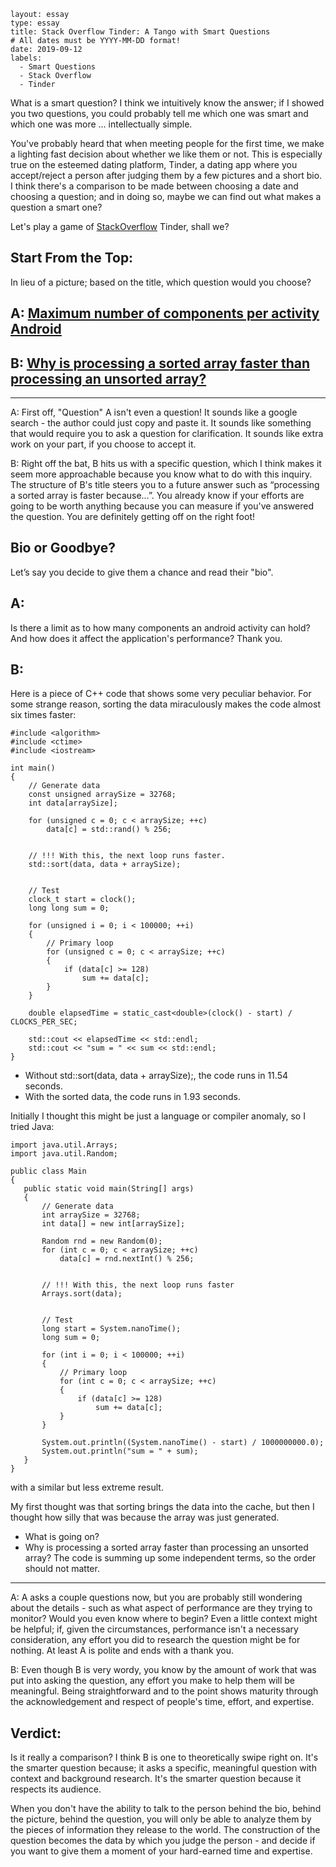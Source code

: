 ```
layout: essay
type: essay
title: Stack Overflow Tinder: A Tango with Smart Questions
# All dates must be YYYY-MM-DD format!
date: 2019-09-12
labels:
  - Smart Questions
  - Stack Overflow
  - Tinder
```

What is a smart question? I think we intuitively know the answer; if I showed you two questions, you could probably tell me which one was smart and which one was more ... intellectually simple. 

You've probably heard that when meeting people for the first time, we make a lighting fast decision about whether we like them or not. This is especially true on the esteemed dating platform, Tinder, a dating app where you accept/reject a person after judging them by a few pictures and a short bio. I think there's a comparison to be made between choosing a date and choosing a question; and in doing so, maybe we can find out what makes a question a smart one? 

Let's play a game of [StackOverflow](https://stackoverflow.com) Tinder, shall we? 

Start From the Top: 
--- 
In lieu of a picture; based on the title, which question would you choose? 

A: [Maximum number of components per activity Android](https://stackoverflow.com/questions/57919424/maximum-number-of-components-per-activity-android)
---

B: [Why is processing a sorted array faster than processing an unsorted array?](https://stackoverflow.com/questions/11227809/why-is-processing-a-sorted-array-faster-than-processing-an-unsorted-array)
---
___

A: First off, "Question" A isn't even a question! It sounds like a google search - the author could just copy and paste it. It sounds like something that would require you to ask a question for clarification. It sounds like extra work on your part, if you choose to accept it. 

B: Right off the bat, B hits us with a specific question, which I think makes it seem more approachable because you know what to do with this inquiry. The structure of B's title steers you to a future answer such as “processing a sorted array is faster because…”. You already know if your efforts are going to be worth anything because you can measure if you've answered the question. You are definitely getting off on the right foot!  

Bio or Goodbye? 
---

Let’s say you decide to give them a chance and read their "bio".  

A: 
---
Is there a limit as to how many components an android activity can hold? And how does it affect the application's performance? Thank you.


B: 
---
Here is a piece of C++ code that shows some very peculiar behavior. For some strange reason, sorting the data miraculously makes the code almost six times faster:
```
#include <algorithm>
#include <ctime>
#include <iostream>

int main()
{
    // Generate data
    const unsigned arraySize = 32768;
    int data[arraySize];

    for (unsigned c = 0; c < arraySize; ++c)
        data[c] = std::rand() % 256;


    // !!! With this, the next loop runs faster.
    std::sort(data, data + arraySize);


    // Test
    clock_t start = clock();
    long long sum = 0;

    for (unsigned i = 0; i < 100000; ++i)
    {
        // Primary loop
        for (unsigned c = 0; c < arraySize; ++c)
        {
            if (data[c] >= 128)
                sum += data[c];
        }
    }

    double elapsedTime = static_cast<double>(clock() - start) / CLOCKS_PER_SEC;

    std::cout << elapsedTime << std::endl;
    std::cout << "sum = " << sum << std::endl;
}
```
 * Without std::sort(data, data + arraySize);, the code runs in 11.54 seconds.
 * With the sorted data, the code runs in 1.93 seconds.
 
 Initially I thought this might be just a language or compiler anomaly, so I tried Java:
 ```
 import java.util.Arrays;
import java.util.Random;

public class Main
{
    public static void main(String[] args)
    {
        // Generate data
        int arraySize = 32768;
        int data[] = new int[arraySize];

        Random rnd = new Random(0);
        for (int c = 0; c < arraySize; ++c)
            data[c] = rnd.nextInt() % 256;


        // !!! With this, the next loop runs faster
        Arrays.sort(data);


        // Test
        long start = System.nanoTime();
        long sum = 0;

        for (int i = 0; i < 100000; ++i)
        {
            // Primary loop
            for (int c = 0; c < arraySize; ++c)
            {
                if (data[c] >= 128)
                    sum += data[c];
            }
        }

        System.out.println((System.nanoTime() - start) / 1000000000.0);
        System.out.println("sum = " + sum);
    }
}
 ```
 with a similar but less extreme result.

My first thought was that sorting brings the data into the cache, but then I thought how silly that was because the array was just generated.
* What is going on?
* Why is processing a sorted array faster than processing an unsorted array? The code is summing up some independent terms, so the order should not matter.

___
A: A asks a couple questions now, but you are probably still wondering about the details - such as what aspect of performance are they trying to monitor? Would you even know where to begin? Even a little context might be helpful; if, given the circumstances, performance isn't a necessary consideration, any effort you did to research the question might be for nothing. At least A is polite and ends with a thank you. 

B: Even though B is very wordy, you know by the amount of work that was put into asking the question, any effort you make to help them will be meaningful. Being straightforward and to the point shows maturity through the acknowledgement and respect of people's time, effort, and expertise. 

Verdict:
---
Is it really a comparison? I think B is one to theoretically swipe right on. It's the smarter question because; it asks a specific, meaningful question with context and background research. It's the smarter question because it respects its audience. 

When you don't have the ability to talk to the person behind the bio, behind the picture, behind the question, you will only be able to analyze them by the pieces of information they release to the world. The construction of the question becomes the data by which you judge the person - and decide if you want to give them a moment of your hard-earned time and expertise. 
